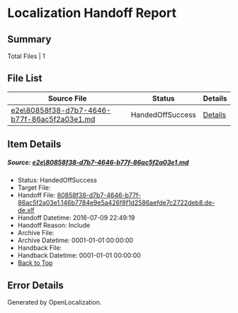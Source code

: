 # <a name='report-top'></a> Localization Handoff Report

## Summary
 Total Files | 1

## File List
 Source File | Status | Details 
 ----------- | ------ | ------- 
 [e2e\80858f38-d7b7-4646-b77f-86ac5f2a03e1.md](https://github.com/OpenLocalizationTestOrg/oltest/blob/b0c04768070a28a67564ca8f15fcdc99505c1cd1/e2e/80858f38-d7b7-4646-b77f-86ac5f2a03e1.md) | HandedOffSuccess | [Details](#a8f25fabaf74ddd6eafdc4fed12397c1f231ba6c3)

## Item Details
##### <a name='a8f25fabaf74ddd6eafdc4fed12397c1f231ba6c3'></a> Source: [e2e\80858f38-d7b7-4646-b77f-86ac5f2a03e1.md](https://github.com/OpenLocalizationTestOrg/oltest/blob/b0c04768070a28a67564ca8f15fcdc99505c1cd1/e2e/80858f38-d7b7-4646-b77f-86ac5f2a03e1.md)
* Status: HandedOffSuccess
* Target File: 
* Handoff File: [80858f38-d7b7-4646-b77f-86ac5f2a03e1.146b7784e9e5a426f8f1d2586aefde7c2722deb8.de-de.xlf](https://github.com/OpenLocalizationTestOrg/olhandoff-e2e/blob/283792b666e4586cc67953005d46deeb91d04da4/ol-handoff/OpenLocalizationTestOrg/oltest-dede-fly/ci/ht/80858f38-d7b7-4646-b77f-86ac5f2a03e1.146b7784e9e5a426f8f1d2586aefde7c2722deb8.de-de.xlf)
* Handoff Datetime: 2016-07-09 22:49:19
* Handoff Reason: Include
* Archive File: 
* Archive Datetime: 0001-01-01 00:00:00
* Handback File: 
* Handback Datetime: 0001-01-01 00:00:00
* [Back to Top](#report-top)


## Error Details

Generated by OpenLocalization.
